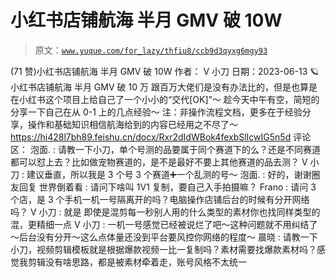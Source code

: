 # 小红书店铺航海 半月 GMV 破 10W

> 原文：[`www.yuque.com/for_lazy/thfiu8/ccb9d3qyxg6mgy93`](https://www.yuque.com/for_lazy/thfiu8/ccb9d3qyxg6mgy93)

<ne-h2 id="5e9a6d52" data-lake-id="5e9a6d52"><ne-heading-ext><ne-heading-anchor></ne-heading-anchor><ne-heading-fold></ne-heading-fold></ne-heading-ext><ne-heading-content><ne-text id="u42b706e3">(71 赞)小红书店铺航海 半月 GMV 破 10W</ne-text></ne-heading-content></ne-h2> <ne-p id="u2387f4d1" data-lake-id="u2387f4d1"><ne-text id="uceda8e50">作者： V 小刀</ne-text></ne-p> <ne-p id="u1e71bdf3" data-lake-id="u1e71bdf3"><ne-text id="u7aa64407">日期：2023-06-13</ne-text></ne-p> <ne-p id="uf718b314" data-lake-id="uf718b314"><ne-text id="uf1a2f3fd">🪐 小红书店铺航海 半月 GMV 破 10 万</ne-text></ne-p> <ne-p id="u125ba8d0" data-lake-id="u125ba8d0"><ne-text id="u24263f58">跟百万大佬们是没有办法比的，但是也算是在小红书这个项目上给自己了一个小小的“交代[OK]”～ 趁今天中午有空，简短的分享一下自己在从 0-1 上的几点经验～</ne-text></ne-p> <ne-p id="u8efee851" data-lake-id="u8efee851"><ne-text id="u928ccddd">注：非操作流程文档，更多在于经验分享，操作和基础知识相信航海给到的内容已经用之不尽了～</ne-text></ne-p> <ne-p id="ube2b3586" data-lake-id="ube2b3586">[<ne-text id="u9c68cf81">https://hi428l7bh89.feishu.cn/docx/Rxr2dIdWBok4fexbSlIcwIG5n5d</ne-text>](https://hi428l7bh89.feishu.cn/docx/Rxr2dIdWBok4fexbSlIcwIG5n5d)</ne-p> <ne-hole id="u79aaffc7" data-lake-id="u79aaffc7"><ne-card data-card-name="hr" data-card-type="block" id="krcbJ" data-event-boundary="card"><ne-p id="u64e395e0" data-lake-id="u64e395e0"><ne-text id="u7a82be7e">评论区：</ne-text></ne-p> <ne-p id="ue7f53dd8" data-lake-id="ue7f53dd8"><ne-text id="udff83984">泡面. : 请教一下小刀，单个号测的品要属于同个赛道下的么？还是不同赛道都可以怼上去？比如做宠物赛道的，是不是最好不要上其他赛道的品去测？</ne-text> <ne-text id="u7a1bd79f">V 小刀 : 建议垂直，所以我是 3 个号 3 个赛道➕一个乱测的号～</ne-text> <ne-text id="u4173a69a">泡面. : 好的，谢谢圈友回复</ne-text> <ne-text id="ue84c80b4">世界倒着看 : 请问下啥叫 1V1 复制，要自己入手拍摄嘛？</ne-text> <ne-text id="u7f78d707">Frano : 请问 3 个店，是 3 个手机一机一号隔离开的吗？电脑操作店铺后台的时候有分开网络吗？</ne-text> <ne-text id="u1287acff">V 小刀 : 就是 即使是混剪每一秒别人用的什么类型的素材你也找同样类型的混，更精细一点</ne-text> <ne-text id="u65e3c5e9">V 小刀 : 一机一号感觉已经被说烂了吧～这种问题就不用纠结了～后台没有分开～这么点体量还没到平台要风控你网络的程度～</ne-text> <ne-text id="u064998c8">晨晓 : 请教一下小刀，视频剪辑模板就是根据爆款视频一比一复制吗？素材需要找爆款素材吗？感觉我剪辑没有啥思路，都是被素材牵着走，账号风格不太统一</ne-text></ne-p></ne-card></ne-hole>